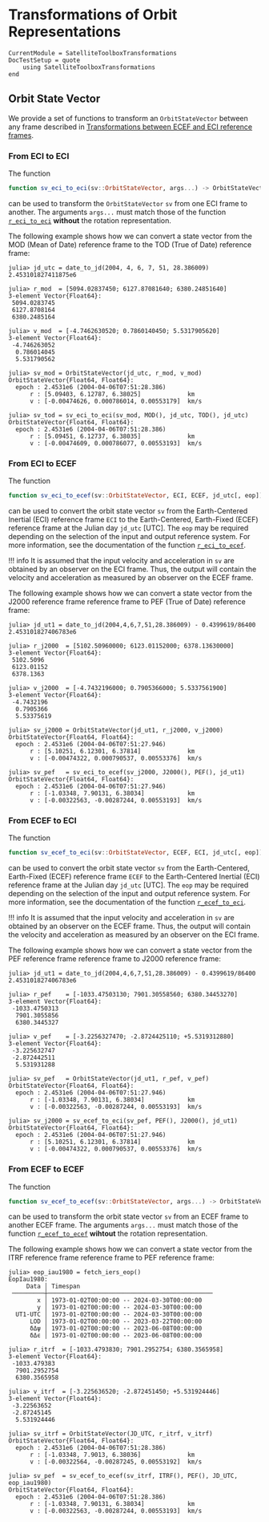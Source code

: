 Transformations of Orbit Representations
========================================

```@meta
CurrentModule = SatelliteToolboxTransformations
DocTestSetup = quote
    using SatelliteToolboxTransformations
end
```

## Orbit State Vector

We provide a set of functions to transform an `OrbitStateVector` between any frame described
in [Transformations between ECEF and ECI reference frames](@ref).

### From ECI to ECI

The function

```julia
function sv_eci_to_eci(sv::OrbitStateVector, args...) -> OrbitStateVector
```

can be used to transform the `OrbitStateVector` `sv` from one ECI frame to another. The
arguments `args...` must match those of the function [`r_eci_to_eci`](@ref) **without** the
rotation representation.

The following example shows how we can convert a state vector from the MOD (Mean of Date)
reference frame to the TOD (True of Date) reference frame:

```jldoctest
julia> jd_utc = date_to_jd(2004, 4, 6, 7, 51, 28.386009)
2.453101827411875e6

julia> r_mod  = [5094.02837450; 6127.87081640; 6380.24851640]
3-element Vector{Float64}:
 5094.0283745
 6127.8708164
 6380.2485164

julia> v_mod  = [-4.7462630520; 0.7860140450; 5.5317905620]
3-element Vector{Float64}:
 -4.746263052
  0.786014045
  5.531790562

julia> sv_mod = OrbitStateVector(jd_utc, r_mod, v_mod)
OrbitStateVector{Float64, Float64}:
  epoch : 2.4531e6 (2004-04-06T07:51:28.386)
      r : [5.09403, 6.12787, 6.38025]             km
      v : [-0.00474626, 0.000786014, 0.00553179]  km/s

julia> sv_tod = sv_eci_to_eci(sv_mod, MOD(), jd_utc, TOD(), jd_utc)
OrbitStateVector{Float64, Float64}:
  epoch : 2.4531e6 (2004-04-06T07:51:28.386)
      r : [5.09451, 6.12737, 6.38035]             km
      v : [-0.00474609, 0.000786077, 0.00553193]  km/s
```

### From ECI to ECEF

The function

```julia
function sv_eci_to_ecef(sv::OrbitStateVector, ECI, ECEF, jd_utc[, eop]) -> OrbitStateVector
```

can be used to convert the orbit state vector `sv` from the Earth-Centered Inertial (ECI)
reference frame `ECI` to the Earth-Centered, Earth-Fixed (ECEF) reference frame at the
Julian day `jd_utc` [UTC]. The `eop` may be required depending on the selection of the input
and output reference system. For more information, see the documentation of the function
[`r_eci_to_ecef`](@ref).

!!! info
    It is assumed that the input velocity and acceleration in `sv` are obtained by an
    observer on the ECI frame. Thus, the output will contain the velocity and acceleration
    as measured by an observer on the ECEF frame.

The following example shows how we can convert a state vector from the J2000 reference frame
reference frame to PEF (True of Date) reference frame:

```jldoctest
julia> jd_ut1 = date_to_jd(2004,4,6,7,51,28.386009) - 0.4399619/86400
2.453101827406783e6

julia> r_j2000  = [5102.50960000; 6123.01152000; 6378.13630000]
3-element Vector{Float64}:
 5102.5096
 6123.01152
 6378.1363

julia> v_j2000  = [-4.7432196000; 0.7905366000; 5.5337561900]
3-element Vector{Float64}:
 -4.7432196
  0.7905366
  5.53375619

julia> sv_j2000 = OrbitStateVector(jd_ut1, r_j2000, v_j2000)
OrbitStateVector{Float64, Float64}:
  epoch : 2.4531e6 (2004-04-06T07:51:27.946)
      r : [5.10251, 6.12301, 6.37814]             km
      v : [-0.00474322, 0.000790537, 0.00553376]  km/s

julia> sv_pef   = sv_eci_to_ecef(sv_j2000, J2000(), PEF(), jd_ut1)
OrbitStateVector{Float64, Float64}:
  epoch : 2.4531e6 (2004-04-06T07:51:27.946)
      r : [-1.03348, 7.90131, 6.38034]            km
      v : [-0.00322563, -0.00287244, 0.00553193]  km/s
```

### From ECEF to ECI

The function

```julia
function sv_ecef_to_eci(sv::OrbitStateVector, ECEF, ECI, jd_utc[, eop]) -> OrbitStateVector
```

can be used to convert the orbit state vector `sv` from the Earth-Centered, Earth-Fixed
(ECEF) reference frame `ECEF` to the Earth-Centered Inertial (ECI) reference frame at the
Julian day `jd_utc` [UTC]. The `eop` may be required depending on the selection of the input
and output reference system. For more information, see the documentation of the function
[`r_ecef_to_eci`](@ref).

!!! info
    It is assumed that the input velocity and acceleration in `sv` are obtained by an
    observer on the ECEF frame. Thus, the output will contain the velocity and acceleration
    as measured by an observer on the ECI frame.

The following example shows how we can convert a state vector from the PEF reference frame
reference frame to J2000 reference frame:

```jldoctest
julia> jd_ut1 = date_to_jd(2004,4,6,7,51,28.386009) - 0.4399619/86400
2.453101827406783e6

julia> r_pef    = [-1033.47503130; 7901.30558560; 6380.34453270]
3-element Vector{Float64}:
 -1033.4750313
  7901.3055856
  6380.3445327

julia> v_pef    = [-3.2256327470; -2.8724425110; +5.5319312880]
3-element Vector{Float64}:
 -3.225632747
 -2.872442511
  5.531931288

julia> sv_pef   = OrbitStateVector(jd_ut1, r_pef, v_pef)
OrbitStateVector{Float64, Float64}:
  epoch : 2.4531e6 (2004-04-06T07:51:27.946)
      r : [-1.03348, 7.90131, 6.38034]            km
      v : [-0.00322563, -0.00287244, 0.00553193]  km/s

julia> sv_j2000 = sv_ecef_to_eci(sv_pef, PEF(), J2000(), jd_ut1)
OrbitStateVector{Float64, Float64}:
  epoch : 2.4531e6 (2004-04-06T07:51:27.946)
      r : [5.10251, 6.12301, 6.37814]             km
      v : [-0.00474322, 0.000790537, 0.00553376]  km/s
```

### From ECEF to ECEF

The function

```julia
function sv_ecef_to_ecef(sv::OrbitStateVector, args...) -> OrbitStateVector
```

can be used to transform the orbit state vector `sv` from an ECEF frame to another ECEF
frame. The arguments `args...` must match those of the function [`r_ecef_to_ecef`](@ref)
**wihtout** the rotation representation.

The following example shows how we can convert a state vector from the ITRF reference frame
reference frame to PEF reference frame:

```julia-repl
julia> eop_iau1980 = fetch_iers_eop()
EopIau1980:
     Data │ Timespan
 ─────────┼──────────────────────────────────────────────
        x │ 1973-01-02T00:00:00 -- 2024-03-30T00:00:00
        y │ 1973-01-02T00:00:00 -- 2024-03-30T00:00:00
  UT1-UTC │ 1973-01-02T00:00:00 -- 2024-03-30T00:00:00
      LOD │ 1973-01-02T00:00:00 -- 2023-03-22T00:00:00
      δΔψ │ 1973-01-02T00:00:00 -- 2023-06-08T00:00:00
      δΔϵ │ 1973-01-02T00:00:00 -- 2023-06-08T00:00:00

julia> r_itrf  = [-1033.4793830; 7901.2952754; 6380.3565958]
3-element Vector{Float64}:
 -1033.479383
  7901.2952754
  6380.3565958

julia> v_itrf  = [-3.225636520; -2.872451450; +5.531924446]
3-element Vector{Float64}:
 -3.22563652
 -2.87245145
  5.531924446

julia> sv_itrf = OrbitStateVector(JD_UTC, r_itrf, v_itrf)
OrbitStateVector{Float64, Float64}:
  epoch : 2.4531e6 (2004-04-06T07:51:28.386)
      r : [-1.03348, 7.9013, 6.38036]             km
      v : [-0.00322564, -0.00287245, 0.00553192]  km/s

julia> sv_pef  = sv_ecef_to_ecef(sv_itrf, ITRF(), PEF(), JD_UTC, eop_iau1980)
OrbitStateVector{Float64, Float64}:
  epoch : 2.4531e6 (2004-04-06T07:51:28.386)
      r : [-1.03348, 7.90131, 6.38034]            km
      v : [-0.00322563, -0.00287244, 0.00553193]  km/s
```
